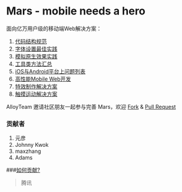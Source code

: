 Mars - mobile needs a hero
====

面向亿万用户级的移动端Web解决方案：

1. [代码结构规范](./solutions/project-structure.md)
2. [字体设置最佳实践](./solutions/font-family.md)
3. [模拟原生效果实践](./solutions/)
4. [工具类方法汇总](./tools/)
5. [iOS与Android平台上问题列表](./issues/)
6. [高性能Mobile Web开发](./performance/)
7. [特效制作解决方案](http://alloyteam.github.io/AlloyTouch/transformjs/)
9. [触摸运动解决方案](https://github.com/AlloyTeam/AlloyTouch)

AlloyTeam 邀请社区朋友一起参与完善 Mars，欢迎 [Fork](https://github.com/AlloyTeam/Mars/fork) & [Pull Request](https://github.com/AlloyTeam/Mars/pulls)

### 贡献者

1. 元彦
2. Johnny Kwok
3. maxzhang
4. Adams

###[如何贡献?](https://github.com/AlloyTeam/Mars/wiki/%E5%A6%82%E4%BD%95%E8%B4%A1%E7%8C%AE%E5%86%85%E5%AE%B9)
> 腾讯
